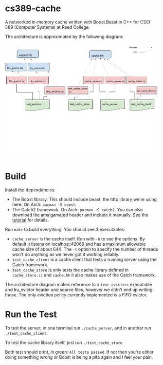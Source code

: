 cs389-cache
===
A networked in-memory cache written with Boost.Beast in C++ for CSCI
389 (Computer Systems) at Reed College.

The architecture is approximated by the following diagram:

![design diagram](HW4-design.png)

Build
===
Install the dependencies:
* The Boost library. This should include beast, the http
  library we're using here. On Arch: `pacman -S boost`.
* The Catch2 framework. On Arch: `pacman -S catch2`. You can also
  download the amalgamated header and include it manually. See the
  [tutorial](https://github.com/catchorg/Catch2/blob/devel/docs/tutorial.md)
  for details.

Run `make` to build everything. You should see 3 executables: 
* `cache_server` is the cache itself. Run with `-h` to see the
  options. By default it listens on localhost:42069 and has a maximum
  allowable cache size of about 64K. The `-t` option to specify the
  number of threads won't do anything as we never got it working
  reliably.
* `test_cache_client` is a cache client that tests a running server
  using the Catch framework.
* `test_cache_store` is only tests the cache library defined in
  `cache_store.cc` and `cache.hh` it also makes use of the Catch
  framework.

The architecture diagram makes reference to a `test_evictors`
executable and lru_evictor header and source files, however we didn't
end up writing those. The only eviction policy currently implemented
is a FIFO evictor.
  
Run the Test
===
To test the server; in one terminal run `./cache_server`, and in
another run `./test_cache_client`.

To test the cache library itself, just run `./test_cache_store`. 

Both test should print, in green: `All tests passed`. If not then
you're either doing something wrong or Boost is being a pita again and
I feel your pain.
